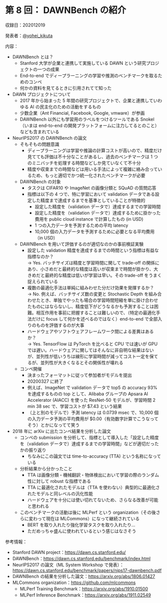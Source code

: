 # 第 8 回： DAWNBench の紹介

収録日：202012019

発表者：[@yohei_kikuta](https://twitter.com/yohei_kikuta)  

内容：
- DAWNBench とは？
  - Stanford 大学が企業と連携して実施している DAWN という研究プロジェクトの一つの成果
  - End-to-end でディープラーニングの学習や推測のベンチマークを取るためのコンペ
  - 何かの資料を見てるときに引用されてて知った
- DAWN プロジェクトについて
  - 2017 年から始まった 5 年間の研究プロジェクトで、企業と連携していわゆる AI の民主化のための活動をするもの
  - 少数企業（Ant Financial, Facebook, Google, vmware）が参画
  - DAWNBench 以外にも学習用のラベルをつけるツールである Snokel（いまは end-to-end の開発プラットフォームに注力してるとのこと）なども含まれている
- NeurIPS2017 の DAWNBench の論文
  - そもそもの問題意識
    - ディープラーニングは学習や推論の計算コストが高いので、精度だけ見てても評価は不十分なことがあるし、過去のベンチマークは 1 つのミニバッチを処理する時間などしか見ていなくて不十分
    - 精度や収束までの時間などは用いる手法によって複雑に絡み合っているため、もっと適切でかつ統一化されたベンチマークが必要
  - DAWNBench の対象
    - タスクは CIFAR10 や ImageNet の画像分類と SQuAD の質問応答
    - 指標は以下の 4 つで、特に学習において validation データである設定した精度まで達成するまでを基準としていることが特徴的
      - 設定した精度を（validation データで）達成するまでの学習時間
      - 設定した精度を（validation データで）達成するために掛かった費用を public cloud instance で計算したもの (in USD)
      - 1 つの入力データを予測するための平均 latency
      - 10,000 個の入力データを予測するために必要となる平均費用（in USD）
  - DAWNBench を用いて評価するのが適切なのかの事前検証実験
    - 設定した validation 精度を達成するまでの時間という指標は有益な指標なのか？  
    → Yes. バッチサイズは精度と学習時間に関して trade-off の関係にあり、小さめだと最終的な精度は高いが収束まで時間が掛かり、大きめだと最終的な精度は低いが学習は早い。その trade-off をうまく捉えられている
    - 複数の最適化手法は単純に組みわせた分だけ効果を発揮するか？  
    → No. 例えば、バッチサイズ数の変更と Stochastic Depth を組み合わせたとき、単独でやったも場合の学習時間短縮を単に掛け合わせたものにはならないし、精度低下がどうなるかも予測することは困難。相互作用を事前に把握することは難しいので、（特定の最適化手法だけに focus して何かを述べるのではなく）end-to-end で全部入りのものを評価するのが大事
    - ハードウェアやソフトウェアフレームワーク間による差異はあるか？  
    → Yes. TensorFlow は PyTorch を比べると CPU では速いが GPU では遅い。ハードウェアに関してはそんなに非自明な結果はないが、並列性が低いうちは線形に学習時間が減ってコスト一定を保てるが、並列性が大きくなるとその関係性が壊れる
  - コンペ開催
    - 決まったフォーマットに従って参加者がモデルを提出
    - 20200327 に終了
    - 例えば、ImageNet で validation データで top5 の accuracy 93% を達成するものの top として、Alibaba グループの Apsara AI Accelerator (AIACC) を使った ResNet-50 モデルが、学習時間 2 min 38 sec で、学習コストが $7.43 という結果
    - （上と別のモデルで）予測 latency は 0.0739 msec で、10,000 個の入力データ予測の平均費用が $0.00（有効数字計算でこうなってそう）とかになってて笑う
- 2018 年に arXiv に出たコンペ結果を分析した論文
  - コンペの submission を分析して、指標として導入した「設定した精度を（validation データで）達成するまでの学習時間」などが適切だったかの振り返り
    - ちなみにこの論文では time-to-accuracy (TTA) という名称になっている
  - 分析結果から分かったこと
    - TTA は画像分類・機械翻訳・物体検出において学習の際のランダム性に対して robust な指標である
    - TTA に最適化されたモデルは（TTA を使わない）典型的に最適化されたモデルと同レベルの汎化性能
    - ハードウェアを十分には使い切れてないため、さらなる改善が可能と思われる
  - このベンチマークの活動は後に MLPerf という organization（その後さらに変わって現在は MLCommons）になって継続されている
    - BERT を取り入れたり強化学習タスクを取り入れたり...
    - ただめっちゃ盛んに使われているという感じはなさそう

参考情報：

- Stanford DAWN project：https://dawn.cs.stanford.edu/
- DAWNBench：https://dawn.cs.stanford.edu/benchmark/index.html
- NeurIPS2017 の論文（ML System Workshop で発表）：https://dawn.cs.stanford.edu/benchmark/papers/nips17-dawnbench.pdf
- DAWNBench の結果を分析した論文：https://arxiv.org/abs/1806.01427
- MLCommons organization：https://github.com/mlcommons
  - MLPerf Training Benchmark：https://arxiv.org/abs/1910.01500
  - MLPerf Inference Benchmark：https://arxiv.org/abs/1911.02549